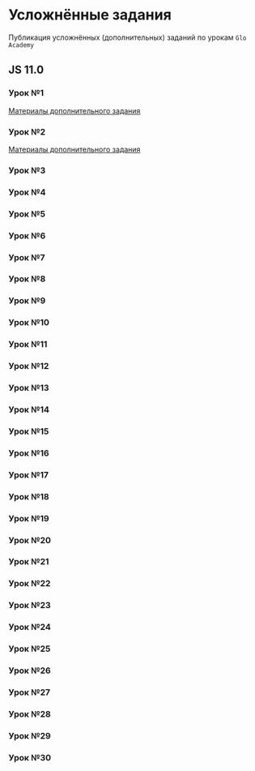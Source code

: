 # Усложнённые задания
Публикация усложнённых (дополнительных) заданий по урокам `Glo Academy`

## JS 11.0

### Урок №1
[Материалы дополнительного задания](https://github.com/Ckopn84/GloAcademy/tree/lesson01)

### Урок №2
[Материалы дополнительного задания](https://github.com/Ckopn84/GloAcademy/tree/hard/hard/lesson02)

### Урок №3

### Урок №4

### Урок №5

### Урок №6

### Урок №7

### Урок №8

### Урок №9

### Урок №10

### Урок №11

### Урок №12

### Урок №13

### Урок №14

### Урок №15

### Урок №16

### Урок №17

### Урок №18

### Урок №19

### Урок №20

### Урок №21

### Урок №22

### Урок №23

### Урок №24

### Урок №25

### Урок №26

### Урок №27

### Урок №28

### Урок №29

### Урок №30

